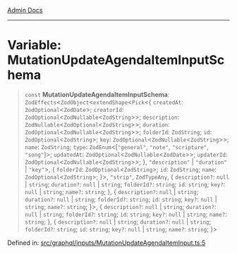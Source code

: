 [Admin Docs](/)

***

# Variable: MutationUpdateAgendaItemInputSchema

> `const` **MutationUpdateAgendaItemInputSchema**: `ZodEffects`\<`ZodObject`\<`extendShape`\<`Pick`\<\{ `createdAt`: `ZodOptional`\<`ZodDate`\>; `creatorId`: `ZodOptional`\<`ZodNullable`\<`ZodString`\>\>; `description`: `ZodNullable`\<`ZodOptional`\<`ZodString`\>\>; `duration`: `ZodOptional`\<`ZodNullable`\<`ZodString`\>\>; `folderId`: `ZodString`; `id`: `ZodOptional`\<`ZodString`\>; `key`: `ZodOptional`\<`ZodNullable`\<`ZodString`\>\>; `name`: `ZodString`; `type`: `ZodEnum`\<\[`"general"`, `"note"`, `"scripture"`, `"song"`\]\>; `updatedAt`: `ZodOptional`\<`ZodNullable`\<`ZodDate`\>\>; `updaterId`: `ZodOptional`\<`ZodNullable`\<`ZodString`\>\>; \}, `"description"` \| `"duration"` \| `"key"`\>, \{ `folderId`: `ZodOptional`\<`ZodString`\>; `id`: `ZodString`; `name`: `ZodOptional`\<`ZodString`\>; \}\>, `"strip"`, `ZodTypeAny`, \{ `description?`: `null` \| `string`; `duration?`: `null` \| `string`; `folderId?`: `string`; `id`: `string`; `key?`: `null` \| `string`; `name?`: `string`; \}, \{ `description?`: `null` \| `string`; `duration?`: `null` \| `string`; `folderId?`: `string`; `id`: `string`; `key?`: `null` \| `string`; `name?`: `string`; \}\>, \{ `description?`: `null` \| `string`; `duration?`: `null` \| `string`; `folderId?`: `string`; `id`: `string`; `key?`: `null` \| `string`; `name?`: `string`; \}, \{ `description?`: `null` \| `string`; `duration?`: `null` \| `string`; `folderId?`: `string`; `id`: `string`; `key?`: `null` \| `string`; `name?`: `string`; \}\>

Defined in: [src/graphql/inputs/MutationUpdateAgendaItemInput.ts:5](https://github.com/Sourya07/talawa-api/blob/aac5f782223414da32542752c1be099f0b872196/src/graphql/inputs/MutationUpdateAgendaItemInput.ts#L5)
